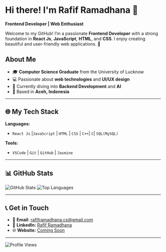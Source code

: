 # Hi there! I'm Rafif Ramadhana 👋

**Frontend Developer | Web Enthusiast**

Welcome to my GitHub! I’m a passionate **Frontend Developer** with a strong foundation in **React Js**, **JavaScript**, **HTML**, and **CSS**. I enjoy creating beautiful and user-friendly web applications. 🚀

## About Me
- 🎓 **Computer Science Graduate** from the University of Lucknow
- 💻 Passionate about **web technologies** and **UI/UX design**
- 🌱 Currently diving into **Backend Development** and **AI**
- 📍 Based in **Aceh, Indonesia**

---

## 🌐 My Tech Stack

**Languages:**
- `React Js` |`JavaScript` | `HTML` | `CSS` | `C++`| `C`| `SQL(MySQL)`

**Tools:**
- `VSCode` | `Git` | `GitHub` | `Jasmine`

---


## 📊 GitHub Stats

![GitHub Stats](https://github-readme-stats.vercel.app/api?username=rafiframadhana&show_icons=true&count_private=true&hide_title=true)
![Top Languages](https://github-readme-stats.vercel.app/api/top-langs/?username=rafiframadhana&layout=compact&hide=html&theme=radical)

---

## 📞 Get in Touch

- 📧 **Email:** [rafiframadhana.cs@gmail.com](mailto:rafiframadhana.cs@gmail.com)
- 🔗 **LinkedIn:** [Rafif Ramadhana](https://www.linkedin.com/in/rafif-ramadhana-230603250)
- 🌐 **Website:** [Coming Soon](https://)

---
![Profile Views](https://shields.io/badge/Profile%20Views-1234-blue)
